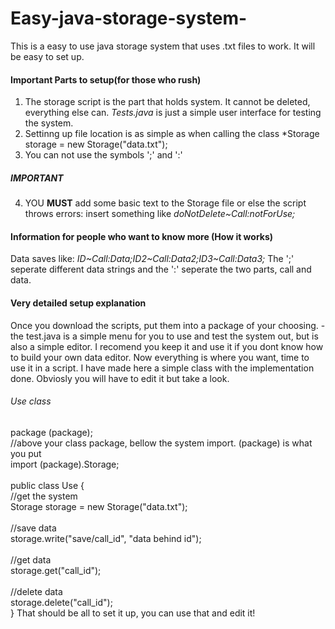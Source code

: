 # Easy-java-storage-system-
This is a easy to use java storage system that uses .txt files to work. It will be easy to set up.
#### Important Parts to setup(for those who rush)
1. The storage script is the part that holds system. It cannot be deleted, everything else can. *Tests.java* is just a simple user interface for testing the system.
2. Settinng up file location is as simple as when calling the class *Storage storage = new Storage("data.txt");
3. You can not use the symbols ';' and ':'
##### IMPORTANT
4. YOU **MUST** add some basic text to the Storage file or else the script throws errors: insert something like *doNotDelete~Call:notForUse;*
#### Information for people who want to know more (How it works)
Data saves like: *ID\~Call:Data;ID2\~Call:Data2;ID3~Call:Data3;* The ';' seperate different data strings and the ':' seperate the two parts, call and data.

#### Very detailed setup explanation
Once you download the scripts, put them into a package of your choosing. - the test.java is a simple menu for you to use and test the system out, but is also a simple editor. I recomend you keep it and use it if you dont know how to build your own data editor. Now everything is where you want, time to use it in a script. I have made here a simple class with the implementation done. Obviosly you will have to edit it but take a look. 
###### Use class
package (package);<br />
//above your class package, bellow the system import. (package) is what you put<br />
import (package).Storage;<br />
    <br />
public class Use {<br />
  //get the system<br />
  Storage storage = new Storage("data.txt");<br />
    <br />
  //save data<br />
  storage.write("save/call_id", "data behind id");<br />
    <br />
  //get data<br />
  storage.get("call_id");<br />
    <br />
  //delete data<br />
  storage.delete("call_id");<br />
  }
That should be all to set it up, you can use that and edit it!
